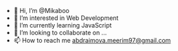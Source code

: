 - 👋 Hi, I’m @Mikaboo
- 👀 I’m interested in Web Development
- 🌱 I’m currently learning JavaScript
- 💞️ I’m looking to collaborate on ...
- 📫 How to reach me abdraimova.meerim97@gmail.com

<!---
Mikaboo/Mikaboo is a ✨ special ✨ repository because its `README.md` (this file) appears on your GitHub profile.
You can click the Preview link to take a look at your changes.
--->
